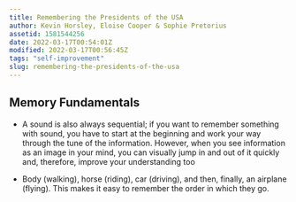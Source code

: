 ```yaml
---
title: Remembering the Presidents of the USA
author: Kevin Horsley, Eloise Cooper & Sophie Pretorius
assetid: 1581544256
date: 2022-03-17T00:54:01Z
modified: 2022-03-17T00:56:45Z
tags: "self-improvement"
slug: remembering-the-presidents-of-the-usa
---
```


## Memory Fundamentals

*  A sound is also always sequential; if you want to remember something with sound, you have to start at the beginning and work your way through the tune of the information. However, when you see information as an image in your mind, you can visually jump in and out of it quickly and, therefore, improve your understanding too

*  Body (walking), horse (riding), car (driving), and then, finally, an airplane (flying). This makes it easy to remember the order in which they go.

